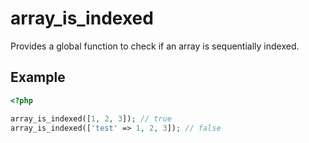# array_is_indexed

Provides a global function to check if an array is sequentially indexed.

## Example

```` php
<?php

array_is_indexed([1, 2, 3]); // true
array_is_indexed(['test' => 1, 2, 3]); // false
````
